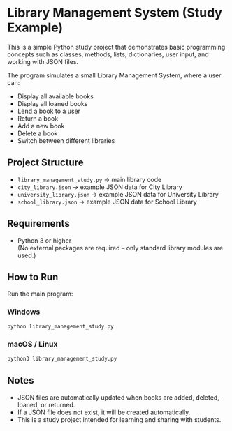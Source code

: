 # Library Management System (Study Example)

This is a simple Python study project that demonstrates basic programming concepts such as classes, methods, lists, dictionaries, user input, and working with JSON files.

The program simulates a small Library Management System, where a user can:
- Display all available books
- Display all loaned books
- Lend a book to a user
- Return a book
- Add a new book
- Delete a book
- Switch between different libraries

## Project Structure
- `library_management_study.py` → main library code
- `city_library.json` → example JSON data for City Library
- `university_library.json` → example JSON data for University Library
- `school_library.json` → example JSON data for School Library

## Requirements
- Python 3 or higher  
(No external packages are required – only standard library modules are used.)

## How to Run
Run the main program:

### Windows
```bash
python library_management_study.py
```

### macOS / Linux
```bash
python3 library_management_study.py
```

## Notes
- JSON files are automatically updated when books are added, deleted, loaned, or returned.
- If a JSON file does not exist, it will be created automatically.
- This is a study project intended for learning and sharing with students.
